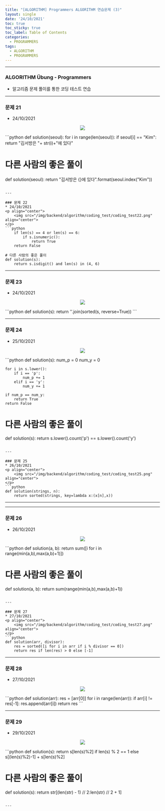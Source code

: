 ```yaml
---
title: "[ALGORITHM] Programmers ALGORITHM 연습문제 (3)"
layout: single
date: '24/10/2021'
toc: true
toc_sticky: true
toc_label: Table of Contents
categories:
  - PROGRAMMERS
tags:
  - ALGORITHM
  - PROGRAMMERS
---
```


---
### ALGORITHM Übung - Programmers
* 알고리즘 문제 풀이를 통한 코딩 테스트 연습

---

### 문제 21
* 24/10/2021
<p align="center">
    <img src="/img/backend/algorithm/coding_test/coding_test21.png" align="center">
</p>
```python
def solution(seoul):
    for i in range(len(seoul)):
        if seoul[i] == "Kim":
            return "김서방은 "+ str(i)+"에 있다"

# 다른 사람의 좋은 풀이
def solution(seoul):
    return "김서방은 {}에 있다".format(seoul.index("Kim"))
```

---

### 문제 22
* 24/10/2021
<p align="center">
    <img src="/img/backend/algorithm/coding_test/coding_test22.png" align="center">
</p>
```python
    if len(s) == 4 or len(s) == 6:
        if s.isnumeric():
            return True
    return False

# 다른 사람의 좋은 풀이
def solution(s):
    return s.isdigit() and len(s) in (4, 6)
```

---

### 문제 23
* 24/10/2021
<p align="center">
    <img src="/img/backend/algorithm/coding_test/coding_test23.png" align="center">
</p>
```python
def solution(s):
    return ''.join(sorted(s, reverse=True))
```

---

### 문제 24
* 25/10/2021
<p align="center">
    <img src="/img/backend/algorithm/coding_test/coding_test24.png" align="center">
</p>
```python
def solution(s):
    num_p = 0
    num_y = 0

    for i in s.lower():
        if i == 'p':
            num_p += 1
        elif i == 'y':
            num_y += 1

    if num_p == num_y:
        return True
    return False
# 다른 사람의 좋은 풀이
def solution(s):
    return s.lower().count('p') == s.lower().count('y')
```

---

### 문제 25
* 26/10/2021
<p align="center">
    <img src="/img/backend/algorithm/coding_test/coding_test25.png" align="center">
</p>
```python
def solution(strings, n):
    return sorted(strings, key=lambda x:(x[n],x))
```

---

---

### 문제 26
* 26/10/2021
<p align="center">
    <img src="/img/backend/algorithm/coding_test/coding_test26.png" align="center">
</p>
```python
def solution(a, b):
    return sum([i for i in range(min(a,b),max(a,b)+1)])

# 다른 사람의 좋은 풀이
def solution(a, b):
    return sum(range(min(a,b),max(a,b)+1))
```

---

### 문제 27
* 27/10/2021
<p align="center">
    <img src="/img/backend/algorithm/coding_test/coding_test27.png" align="center">
</p>
```python
def solution(arr, divisor):
    res = sorted([i for i in arr if i % divisor == 0])
    return res if len(res) > 0 else [-1]
```

---

### 문제 28
* 27/10/2021
<p align="center">
    <img src="/img/backend/algorithm/coding_test/coding_test28.png" align="center">
</p>
```python
def solution(arr):
    res = [arr[0]]
    for i in range(len(arr)):
        if arr[i] != res[-1]:
            res.append(arr[i])
    return res
```

---

### 문제 29
* 29/10/2021
<p align="center">
    <img src="/img/backend/algorithm/coding_test/coding_test29.png" align="center">
</p>
```python
def solution(s):
    return s[len(s)%2] if len(s) % 2 == 1 else s[(len(s)%2)-1] + s[len(s)%2]

# 다른 사람의 좋은 풀이
def solution(s):
    return str[(len(str) - 1) // 2:len(str) // 2 + 1]
```

---

